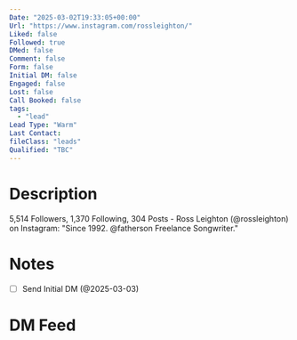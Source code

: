```yaml
---
Date: "2025-03-02T19:33:05+00:00"
Url: "https://www.instagram.com/rossleighton/"
Liked: false
Followed: true
DMed: false
Comment: false
Form: false
Initial DM: false
Engaged: false
Lost: false
Call Booked: false
tags:
  - "lead"
Lead Type: "Warm"
Last Contact:
fileClass: "leads"
Qualified: "TBC"
---
```

# Description
5,514 Followers, 1,370 Following, 304 Posts - Ross Leighton (@rossleighton) on Instagram: "Since 1992.
@fatherson 
Freelance Songwriter."
# Notes
- [ ] Send Initial DM (@2025-03-03)
# DM Feed